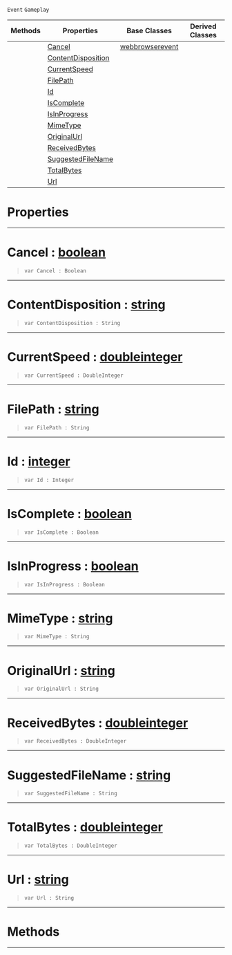  `Event` `Gameplay`



|Methods|Properties|Base Classes|Derived Classes|
|---|---|---|---|
| |[ Cancel](https://github.com/ZilchEngine/ZilchDocs/blob/master/code_reference/class_reference/webbrowserdownloadevent.markdown#cancel-zilch-engine-docum)|[webbrowserevent](https://github.com/ZilchEngine/ZilchDocs/blob/master/code_reference/class_reference/webbrowserevent.markdown)| |
| |[ ContentDisposition](https://github.com/ZilchEngine/ZilchDocs/blob/master/code_reference/class_reference/webbrowserdownloadevent.markdown#contentdisposition-zero)| | |
| |[ CurrentSpeed](https://github.com/ZilchEngine/ZilchDocs/blob/master/code_reference/class_reference/webbrowserdownloadevent.markdown#currentspeed-zilch-engine)| | |
| |[ FilePath](https://github.com/ZilchEngine/ZilchDocs/blob/master/code_reference/class_reference/webbrowserdownloadevent.markdown#filepath-zilch-engine-doc)| | |
| |[ Id](https://github.com/ZilchEngine/ZilchDocs/blob/master/code_reference/class_reference/webbrowserdownloadevent.markdown#id-zilch-engine-documenta)| | |
| |[ IsComplete](https://github.com/ZilchEngine/ZilchDocs/blob/master/code_reference/class_reference/webbrowserdownloadevent.markdown#iscomplete-zilch-engine-d)| | |
| |[ IsInProgress](https://github.com/ZilchEngine/ZilchDocs/blob/master/code_reference/class_reference/webbrowserdownloadevent.markdown#isinprogress-zilch-engine)| | |
| |[ MimeType](https://github.com/ZilchEngine/ZilchDocs/blob/master/code_reference/class_reference/webbrowserdownloadevent.markdown#mimetype-zilch-engine-doc)| | |
| |[ OriginalUrl](https://github.com/ZilchEngine/ZilchDocs/blob/master/code_reference/class_reference/webbrowserdownloadevent.markdown#originalurl-zilch-engine)| | |
| |[ ReceivedBytes](https://github.com/ZilchEngine/ZilchDocs/blob/master/code_reference/class_reference/webbrowserdownloadevent.markdown#receivedbytes-zilch-engin)| | |
| |[ SuggestedFileName](https://github.com/ZilchEngine/ZilchDocs/blob/master/code_reference/class_reference/webbrowserdownloadevent.markdown#suggestedfilename-zilch-e)| | |
| |[ TotalBytes](https://github.com/ZilchEngine/ZilchDocs/blob/master/code_reference/class_reference/webbrowserdownloadevent.markdown#totalbytes-zilch-engine-d)| | |
| |[ Url](https://github.com/ZilchEngine/ZilchDocs/blob/master/code_reference/class_reference/webbrowserdownloadevent.markdown#url-zilch-engine-document)| | |


 #  Properties


---  
 #  Cancel : [boolean](https://github.com/ZilchEngine/ZilchDocs/blob/master/code_reference/nada_base_types/boolean.markdown)

> 
> ``` lang=cpp, name=Nada
> var Cancel : Boolean


---  
 #  ContentDisposition : [string](https://github.com/ZilchEngine/ZilchDocs/blob/master/code_reference/nada_base_types/string.markdown)

> 
> ``` lang=cpp, name=Nada
> var ContentDisposition : String


---  
 #  CurrentSpeed : [doubleinteger](https://github.com/ZilchEngine/ZilchDocs/blob/master/code_reference/nada_base_types/doubleinteger.markdown)

> 
> ``` lang=cpp, name=Nada
> var CurrentSpeed : DoubleInteger


---  
 #  FilePath : [string](https://github.com/ZilchEngine/ZilchDocs/blob/master/code_reference/nada_base_types/string.markdown)

> 
> ``` lang=cpp, name=Nada
> var FilePath : String


---  
 #  Id : [integer](https://github.com/ZilchEngine/ZilchDocs/blob/master/code_reference/nada_base_types/integer.markdown)

> 
> ``` lang=cpp, name=Nada
> var Id : Integer


---  
 #  IsComplete : [boolean](https://github.com/ZilchEngine/ZilchDocs/blob/master/code_reference/nada_base_types/boolean.markdown)

> 
> ``` lang=cpp, name=Nada
> var IsComplete : Boolean


---  
 #  IsInProgress : [boolean](https://github.com/ZilchEngine/ZilchDocs/blob/master/code_reference/nada_base_types/boolean.markdown)

> 
> ``` lang=cpp, name=Nada
> var IsInProgress : Boolean


---  
 #  MimeType : [string](https://github.com/ZilchEngine/ZilchDocs/blob/master/code_reference/nada_base_types/string.markdown)

> 
> ``` lang=cpp, name=Nada
> var MimeType : String


---  
 #  OriginalUrl : [string](https://github.com/ZilchEngine/ZilchDocs/blob/master/code_reference/nada_base_types/string.markdown)

> 
> ``` lang=cpp, name=Nada
> var OriginalUrl : String


---  
 #  ReceivedBytes : [doubleinteger](https://github.com/ZilchEngine/ZilchDocs/blob/master/code_reference/nada_base_types/doubleinteger.markdown)

> 
> ``` lang=cpp, name=Nada
> var ReceivedBytes : DoubleInteger


---  
 #  SuggestedFileName : [string](https://github.com/ZilchEngine/ZilchDocs/blob/master/code_reference/nada_base_types/string.markdown)

> 
> ``` lang=cpp, name=Nada
> var SuggestedFileName : String


---  
 #  TotalBytes : [doubleinteger](https://github.com/ZilchEngine/ZilchDocs/blob/master/code_reference/nada_base_types/doubleinteger.markdown)

> 
> ``` lang=cpp, name=Nada
> var TotalBytes : DoubleInteger


---  
 #  Url : [string](https://github.com/ZilchEngine/ZilchDocs/blob/master/code_reference/nada_base_types/string.markdown)

> 
> ``` lang=cpp, name=Nada
> var Url : String


---  
 #  Methods


---  
 

 